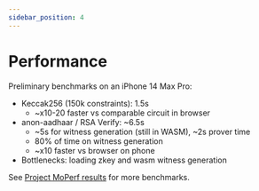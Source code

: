 ```yaml
---
sidebar_position: 4
---
```


# Performance

Preliminary benchmarks on an iPhone 14 Max Pro:

- Keccak256 (150k constraints): 1.5s
    - ~x10-20 faster vs comparable circuit in browser
- anon-aadhaar / RSA Verify: ~6.5s
    - ~5s for witness generation (still in WASM), ~2s prover time
    - 80% of time on witness generation
    - ~x10 faster vs browser on phone
- Bottlenecks: loading zkey and wasm witness generation

See [Project MoPerf results](https://hackmd.io/5ItB2D50QcavF18cWIrmfQ?view=#tip1) for more benchmarks.